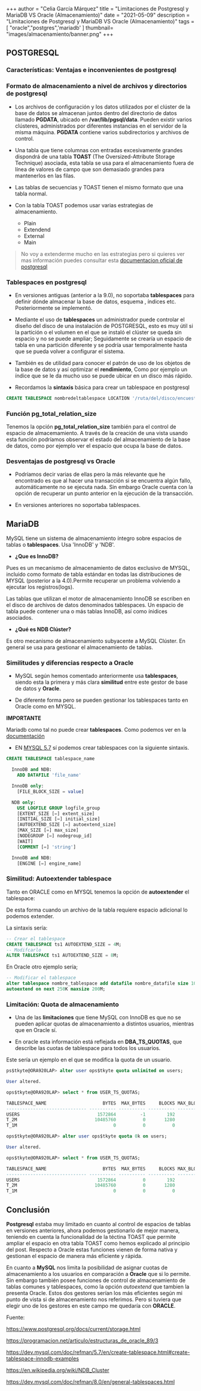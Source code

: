 +++
author = "Celia García Márquez"
title = "Limitaciones de Postgresql y MariaDB VS Oracle (Almacenamiento)"
date = "2021-05-09"
description = "Limitaciones de Postgresql y MariaDB VS Oracle (Almacenamiento)"
tags = [
    "oracle","postgres",'mariadb'
]
thumbnail= "images/almacenamiento/banner.png"
+++

## POSTGRESQL

### Características: Ventajas e inconvenientes de postgresql

### Formato de almacenamiento a nivel de archivos y directorios de postgresql

* Los archivos de configuración y los datos utilizados por el clúster de la base de datos se almacenan juntos dentro del directorio de datos llamado **PGDATA**, ubicado en **/var/lib/pgsql/data**. Pueden existir varios clústeres, administrados por diferentes instancias en el servidor de la misma máquina. **PGDATA** contiene varios subdirectorios y archivos de control.

* Una tabla que tiene columnas con entradas excesivamente grandes dispondrá de una tabla **TOAST** (The Oversized-Attribute Storage Technique) asociada, esta tabla se usa para el almacenamiento fuera de línea de valores de campo que son demasiado grandes para mantenerlos en las filas. 

* Las tablas de secuencias y TOAST tienen el mismo formato que una tabla normal.

* Con la tabla TOAST podemos usar varias estrategias de almacenamiento. 

  * Plain 
  * Extendend
  * External
  * Main

> No voy a extenderme mucho en las estrategias pero si quieres ver mas información puedes consultar esta [documentacion oficial de postgresql](https://www.postgresql.org/docs/current/storage-toast.html)

### Tablespaces en postgresql

* En versiones antiguas (anterior a la 9.0), no soportaba **tablespaces** para definir dónde almacenar la base de datos, esquema , índices etc. Posteriormente se implementó.

* Mediante el uso de **tablespaces** un administrador puede controlar el diseño del disco de una instalación de POSTGRESQL, esto es muy útil si la partición o el volumen en el que se instaló el clúster se queda sin espacio y no se puede ampliar; Seguidamente se crearía un espacio de tabla en una partición diferente y se podría usar temporalmente hasta que se pueda volver a configurar el sistema. 

* También es de utilidad para conocer el patrón de uso de los objetos de la base de datos y así optimizar el **rendimiento**, Como por ejemplo un índice que se le da mucho uso se puede ubicar en un disco más rápido.

* Recordamos la **sintaxis** básica para crear un tablespace en postgresql 

```sql
CREATE TABLESPACE nombredeltablespace LOCATION '/ruta/del/disco/encuestion';
```
### Función pg_total_relation_size

Tenemos la opción **pg_total_relation_size** también para el control de espacio de almacemamiento. A través de la creación de una vista usando esta función podríamos observar el estado del almacenamiento de la base de datos, como por ejemplo ver el espacio que ocupa la base de datos.

### Desventajas de postgresql vs Oracle 

* Podríamos decir varias de ellas pero la más relevante que he encontrado es que al hacer una transacción si se encuentra algún fallo, automáticamente no se ejecuta nada. Sin embargo Oracle cuenta con la opción de recuperar un punto anterior en la ejecución de la transacción.

* En versiones anteriores no soportaba tablespaces.
  

## MariaDB

MySQL tiene un sistema de almacenamiento íntegro sobre espacios de tablas o **tablespaces**. Usa 'InnoDB' y 'NDB'.

* **¿Que es InnoDB?**

Pues es un mecanismo de almacenamiento de datos exclusivo de MYSQL, incluido como formato de tabla estándar en todas las distribuciones de MYSQL (posterior a la 4.0).Permite recuperar un problema volviendo a ejecutar los registros(logs).

Las tablas que utilizan el motor de almacenamiento InnoDB se escriben en el disco de archivos de datos denominados tablespaces. Un espacio de tabla puede contener una o más tablas InnoDB, así como ínidices asociados.

* **¿Qué es NDB Clúster?**

Es otro mecanismo de almacenamiento subyacente a MySQL Clúster. En general se usa para gestionar el almacenamiento de tablas.

### Similitudes y diferencias respecto a Oracle

* MySQL según hemos comentado anteriormente usa **tablespaces**, siendo esta la primera y más clara **similitud** entre este gestor de base de datos y **Oracle**.

* De diferente forma pero se pueden gestionar los tablespaces tanto en Oracle como en MYSQL.

**IMPORTANTE** 

Mariadb como tal no puede crear **tablespaces**. Como podemos ver en la [documentación](https://mariadb.com/kb/en/create-tablespace/)


* EN [MYSQL 5.7](https://dev.mysql.com/doc/refman/5.7/en/create-tablespace.html) sí podemos crear tablespaces con la siguiente sintaxis.

```sql
CREATE TABLESPACE tablespace_name

  InnoDB and NDB:
    ADD DATAFILE 'file_name'

  InnoDB only:
    [FILE_BLOCK_SIZE = value]

  NDB only:
    USE LOGFILE GROUP logfile_group
    [EXTENT_SIZE [=] extent_size]
    [INITIAL_SIZE [=] initial_size]
    [AUTOEXTEND_SIZE [=] autoextend_size]
    [MAX_SIZE [=] max_size]
    [NODEGROUP [=] nodegroup_id]
    [WAIT]
    [COMMENT [=] 'string']

  InnoDB and NDB:
    [ENGINE [=] engine_name]
```

### Similitud: Autoextender tablespace

Tanto en ORACLE como en MYSQL tenemos la opción de **autoextender** el tablespace:

De esta forma cuando un archivo de la tabla requiere espacio adicional lo podemos extender.

La sintaxis sería:

```sql
-- Crear el tablespace
CREATE TABLESPACE ts1 AUTOEXTEND_SIZE = 4M;
-- Modifcarlo
ALTER TABLESPACE ts1 AUTOEXTEND_SIZE = 8M;
```

En Oracle otro ejemplo sería;

```sql
-- Modificar el tablespace
alter tablespace nombre_tablespace add datafile nombre_datafile size 100M 
autoextend on next 250K maxsize 200M; 
```
### Limitación: Quota de almacenamiento

* Una de las **limitaciones** que tiene MySQL con InnoDB es que no se pueden aplicar quotas de almacenamiento a distintos usuarios, mientras que en Oracle sí.

* En oracle esta información está reflejada en **DBA_TS_QUOTAS**, que describe las cuotas de tablespace para todos los usuarios.

Este sería un ejemplo en el que se modifica la quota de un usuario.

```sql
ps$tkyte@ORA920LAP> alter user ops$tkyte quota unlimited on users;

User altered.

ops$tkyte@ORA920LAP> select * from USER_TS_QUOTAS;

TABLESPACE_NAME                     BYTES  MAX_BYTES     BLOCKS MAX_BLOCKS
------------------------------ ---------- ---------- ---------- ----------
USERS                             1572864         -1        192         -1
T_2M                             10485760          0       1280          0
T_1M                                    0          0          0          0

ops$tkyte@ORA920LAP> alter user ops$tkyte quota 0k on users;

User altered.

ops$tkyte@ORA920LAP> select * from USER_TS_QUOTAS;

TABLESPACE_NAME                     BYTES  MAX_BYTES     BLOCKS MAX_BLOCKS
------------------------------ ---------- ---------- ---------- ----------
USERS                             1572864          0        192          0
T_2M                             10485760          0       1280          0
T_1M                                    0          0          0          0
```

## Conclusión


**Postgresql** estaba muy limitado en cuanto al control de espacios de tablas en versiones anteriores, ahora podemos gestionarlo de mejor manera, teniendo en cuenta la funcionalidad de la téctina TOAST que permite ampliar el espacio en otra tabla TOAST como hemos explicado al principio del post. Respecto a Oracle estas funciones vienen de forma nativa y gestionan el espacio de manera más eficiente y rápida.

En cuanto a **MySQL** nos limita la posibilidad de asignar cuotas de almacenamiento a los usuarios en comparación a **Oracle** que si lo permite. Sin embargo también posee funciones de control de almacenamiento de tablas comunes y tablespaces, como la opción *autoextend* que tambien la presenta Oracle. Estos dos gestores serían los más eficientes según mi punto de vista si de almacenamiento nos referimos. Pero si tuviera que elegir uno de los gestores en este campo me quedaría con **ORACLE**.

Fuente:

https://www.postgresql.org/docs/current/storage.html

https://programacion.net/articulo/estructuras_de_oracle_89/3

https://dev.mysql.com/doc/refman/5.7/en/create-tablespace.html#create-tablespace-innodb-examples

https://en.wikipedia.org/wiki/NDB_Cluster

https://dev.mysql.com/doc/refman/8.0/en/general-tablespaces.html

